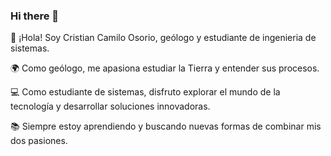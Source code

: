 ### Hi there 👋
 
🔭 ¡Hola! Soy Cristian Camilo Osorio, geólogo y estudiante de ingenieria de sistemas.

🌍 Como geólogo, me apasiona estudiar la Tierra y entender sus procesos.

💻 Como estudiante de sistemas, disfruto explorar el mundo de la tecnología y desarrollar soluciones innovadoras.

📚 Siempre estoy aprendiendo y buscando nuevas formas de combinar mis dos pasiones.

 
